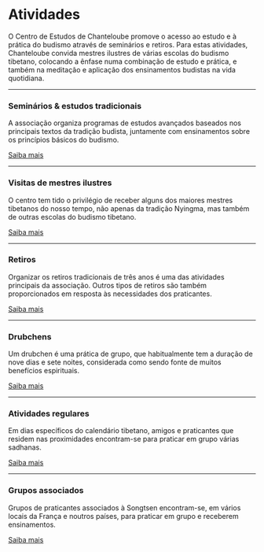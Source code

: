 #  Atividades 

O Centro de Estudos de Chanteloube promove o acesso ao estudo e à prática do budismo através de seminários e retiros. Para estas atividades, Chanteloube convida mestres ilustres de várias escolas do budismo tibetano, colocando a ênfase numa combinação de estudo e prática, e também na meditação e aplicação dos ensinamentos budistas na vida quotidiana. 

* * *

###  Seminários & estudos tradicionais 

A associação organiza programas de estudos avançados baseados nos principais textos da tradição budista, juntamente com ensinamentos sobre os princípios básicos do budismo. 

[ Saiba mais ](http://www.songtsen.org/chanteloube/activities/seminars-traditional-studies/)

* * *

###  Visitas de mestres ilustres 

O centro tem tido o privilégio de receber alguns dos maiores mestres tibetanos do nosso tempo, não apenas da tradição Nyingma, mas também de outras escolas do budismo tibetano. 

[ Saiba mais ](activites_visites.php)

* * *

###  Retiros 

Organizar os retiros tradicionais de três anos é uma das atividades principais da associação. Outros tipos de retiros são também proporcionados em resposta às necessidades dos praticantes. 

[ Saiba mais ](http://www.songtsen.org/chanteloube/activities/retreats/)

* * *

###  Drubchens 

Um drubchen é uma prática de grupo, que habitualmente tem a duração de nove dias e sete noites, considerada como sendo fonte de muitos benefícios espirituais. 

[ Saiba mais ](http://www.songtsen.org/chanteloube/activities/drupchens/)

* * *

###  Atividades regulares 

Em dias específicos do calendário tibetano, amigos e praticantes que residem nas proximidades encontram-se para praticar em grupo várias sadhanas. 

[ Saiba mais ](http://www.songtsen.org/chanteloube/activities/regular-activities/)

* * *

###  Grupos associados 

Grupos de praticantes associados à Songtsen encontram-se, em vários locais da França e noutros países, para praticar em grupo e receberem ensinamentos. 

[ Saiba mais ](http://www.songtsen.org/chanteloube/activities/affiliated-groups/)
